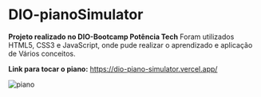 # DIO-pianoSimulator

**Projeto realizado no DIO-Bootcamp Potência Tech**
Foram utilizados HTML5, CSS3 e JavaScript, onde pude realizar o aprendizado e aplicação
de Vários conceitos.

**Link para tocar o piano:** https://dio-piano-simulator.vercel.app/

![piano](https://github.com/Terciobc/DIO-pianoSimulator/assets/105311551/90ceb7bd-c4c5-43af-9a62-bdfab2c02fc1)





